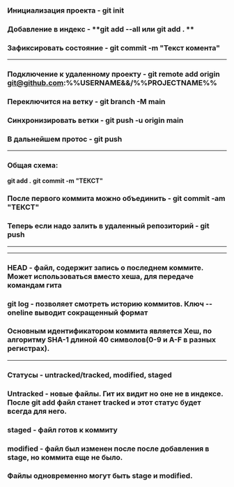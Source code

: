 ### Инициализация проекта - **git init**
### Добавление в индекс - **git add --all или git add . **
### Зафиксировать состояние - **git commit -m "Текст комента"**
---

### Подключение к удаленному проекту - **git remote add origin git@github.com:%%USERNAME&&/%%PROJECTNAME%%**
### Переключится на ветку - **git branch -M main**
### Синхронизировать ветки - **git push -u origin main**
### В дальнейшем протос - **git push**
---
### Общая схема:
**git add .**
**git commit -m "ТЕКСТ"**
### После первого коммита можно объединить - **git commit -am "ТЕКСТ"**
### Теперь если надо залить в удаленный репозиторий - **git push**
---
---
### HEAD - файл, содержит запись о последнем коммите. Может использоваться вместо хеша, для передаче командам гита
### **git log** - позволяет смотреть историю коммитов. Ключ **--oneline** выводит сокращенный формат
### Основным идентификатором коммита является Хеш, по алгоритму SHA-1 длиной 40 символов(0-9 и A-F в разных регистрах).
---
### Статусы - untracked/tracked, modified, staged
### Untracked - новые файлы. Гит их видит но оне не в индексе. После **git add** файл станет **tracked** и этот статус будет всегда для него.
### staged - файл готов к коммиту
### modified - файл был изменен после после добавления в stage, но коммита еще не было.
### Файлы одновременно могут быть stage и modified. 
